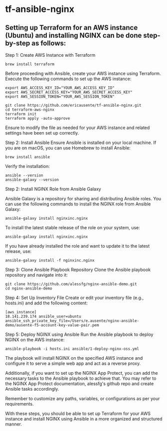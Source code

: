 # tf-ansible-nginx

## Setting up Terraform for an AWS instance (Ubuntu) and installing NGINX can be done step-by-step as follows:


Step 1: Create AWS Instance with Terraform

```
brew install terraform
```

Before proceeding with Ansible, create your AWS instance using Terraform. Execute the following commands to set up the AWS instance:

```
export AWS_ACCESS_KEY_ID="YOUR_AWS_ACCESS_KEY_ID"
export AWS_SECRET_ACCESS_KEY="YOUR_AWS_SECRET_ACCESS_KEY"
export AWS_SESSION_TOKEN="YOUR_AWS_SESSION_TOKEN"
```

```
git clone https://github.com/ericausente/tf-ansible-nginx.git
cd terraform-aws-nginx
terraform init
terraform apply -auto-approve
```

Ensure to modify the file as needed for your AWS instance and related settings have been set up correctly.


Step 2: Install Ansible
Ensure Ansible is installed on your local machine. If you are on macOS, you can use Homebrew to install Ansible:
```
brew install ansible
```

Verify the installation:
```
ansible --version
ansible-galaxy --version
```

Step 2: Install NGINX Role from Ansible Galaxy

Ansible Galaxy is a repository for sharing and distributing Ansible roles. You can use the following commands to install the NGINX role from Ansible Galaxy:
```
ansible-galaxy install nginxinc.nginx
```

To install the latest stable release of the role on your system, use:

```
ansible-galaxy install nginxinc.nginx
```

If you have already installed the role and want to update it to the latest release, use:
```
ansible-galaxy install -f nginxinc.nginx
```

Step 3: Clone Ansible Playbook Repository
Clone the Ansible playbook repository and navigate into it:

```
git clone https://github.com/alessfg/nginx-ansible-demo.git
cd nginx-ansible-demo
```

Step 4: Set Up Inventory File
Create or edit your inventory file (e.g., hosts.ini) and add the following content:

```
[aws_instance]
18.141.239.174 ansible_user=ubuntu ansible_ssh_private_key_file=/Users/e.ausente/nginx-ansible-demo/ausente-f5-account-key-value-pair.pem
```

Step 5: Deploy NGINX using Ansible
Run the Ansible playbook to deploy NGINX on the AWS instance:

```
ansible-playbook -i hosts.ini ansible/1-deploy-nginx-oss.yml
```

The playbook will install NGINX on the specified AWS instance and configure it to serve a simple web app and act as a reverse proxy.

Additionally, if you want to set up the NGINX App Protect, you can add the necessary tasks to the Ansible playbook to achieve that. You may refer to the NGINX App Protect documentation, alessfg's github repo and create Ansible tasks accordingly.

Remember to customize any paths, variables, or configurations as per your requirements. 

With these steps, you should be able to set up Terraform for your AWS instance and install NGINX using Ansible in a more organized and structured manner.
